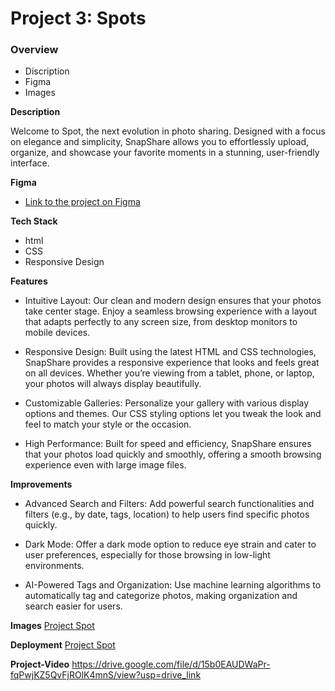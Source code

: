 # Project 3: Spots

### Overview

- Discription
- Figma
- Images

**Description**

Welcome to Spot, the next evolution in photo sharing. Designed with a focus on elegance and simplicity, SnapShare allows you to effortlessly upload, organize, and showcase your favorite moments in a stunning, user-friendly interface.

**Figma**

- [Link to the project on Figma](https://www.figma.com/file/BBNm2bC3lj8QQMHlnqRsga/Sprint-3-Project-%E2%80%94-Spots?type=design&node-id=2%3A60&mode=design&t=afgNFybdorZO6cQo-1)

**Tech Stack**

- html
- CSS
- Responsive Design

**Features**

- Intuitive Layout: Our clean and modern design ensures that your photos take center stage. Enjoy a seamless browsing experience with a layout that adapts perfectly to any screen size, from desktop monitors to mobile devices.

- Responsive Design: Built using the latest HTML and CSS technologies, SnapShare provides a responsive experience that looks and feels great on all devices. Whether you’re viewing from a tablet, phone, or laptop, your photos will always display beautifully.

- Customizable Galleries: Personalize your gallery with various display options and themes. Our CSS styling options let you tweak the look and feel to match your style or the occasion.

- High Performance: Built for speed and efficiency, SnapShare ensures that your photos load quickly and smoothly, offering a smooth browsing experience even with large image files.

**Improvements**

- Advanced Search and Filters: Add powerful search functionalities and filters (e.g., by date, tags, location) to help users find specific photos quickly.

- Dark Mode: Offer a dark mode option to reduce eye strain and cater to user preferences, especially for those browsing in low-light environments.

- AI-Powered Tags and Organization: Use machine learning algorithms to automatically tag and categorize photos, making organization and search easier for users.

**Images**
[Project Spot](./images/demo-images/Sprint%203%20project_spots.png)

**Deployment**
[Project Spot](https://jermrey.github.io/se_project_spots/)

**Project-Video**
https://drive.google.com/file/d/15b0EAUDWaPr-fqPwjKZ5QvFjROlK4mnS/view?usp=drive_link
